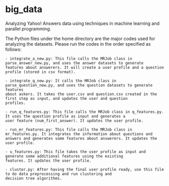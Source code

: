 # big_data
Analyzing Yahoo! Answers data using techniques in machine learning and parallel programming.

The Python files under the home directory are the major codes used for analyzing the datasets. Please run the codes in the order specified as follows:

    - integrate_a_new.py: This file calls the MRJob class in parse_answer_new.py, and uses the answer datasets to generate
    features about answerers. It will create a user profile and a question profile (stored in csv format).
    
    - integrate_q_new.py: It calls the MRJob class in parse_question_new.py, and uses the question datasets to generate features
    about askers. It takes the user.csv and question.csv created in the first step as input, and updates the user and question
    profiles.
    
    - run_q_features.py: This file calls the MRJob class in q_features.py. It uses the question profile as input and generates a
    user feature (num_first_answer). It updates the user profile.
    
    - run_mr_features.py: This file calls the MRJob class in mr_features.py. It integrates the information about questions and
    answers and generates some features about answerers. It updates the user profile.
    
    - u_features.py: This file takes the user profile as input and generate some additional features using the existing
    features. It updates the user profile.
    
    - cluster.py: After having the final user profile ready, use this file to do data preprocessing and run clustering and
    decision tree algorithms.


